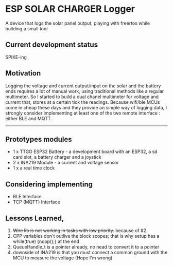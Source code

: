 # ESP SOLAR CHARGER Logger

A device that logs the solar panel output, playing with freertos while building a small tool

## Current development status 

SPIKE-ing

## Motivation

Logging the voltage and current output/input on the solar and the battery ends requires a lot of manual work, using traditional methods like a regular multimeter. So I started to build a dual chanel multimeter for voltage and current that, stores at a certain tick the readings. Because wifi/ble MCUs come in cheap these days and they provide an simple way of logging data, I strongly consider implementing at least one of the two remote interface : either BLE and MQTT.

---------- 

## Prototypes modules

- 1 x TTGO ESP32 Battery - a development board with an ESP32, a sd card slot, a battery charger and a joystick
- 2 x INA219 Module - a current and voltage sensor
- 1 x a real time clock


## Considering implementing

- BLE Interface
- TCP (MQTT) Interface

## Lessons Learned,

1. <strike> Wire lib is not working in tasks with low priority.</strike> because of #2.
2. CPP variables don't outlive the block scopes; that is why setup has a while(true) {noop();} at the end
3. QueueHandle_t is a pointer already, no nead to convert it to a pointer 
4. downside of INA219 is that you must connect a common ground with the MCU to measure the voltage (Hope I'm wrong)